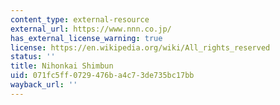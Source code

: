 ```yaml
---
content_type: external-resource
external_url: https://www.nnn.co.jp/
has_external_license_warning: true
license: https://en.wikipedia.org/wiki/All_rights_reserved
status: ''
title: Nihonkai Shimbun
uid: 071fc5ff-0729-476b-a4c7-3de735bc17bb
wayback_url: ''
---
```

